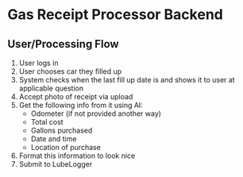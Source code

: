 # Gas Receipt Processor Backend

## User/Processing Flow

1. User logs in
2. User chooses car they filled up
3. System checks when the last fill up date is and shows it to user at applicable question
4. Accept photo of receipt via upload
5. Get the following info from it using AI:
    * Odometer (if not provided another way)
    * Total cost
    * Gallons purchased
    * Date and time
    * Location of purchase
6. Format this information to look nice
7. Submit to LubeLogger
